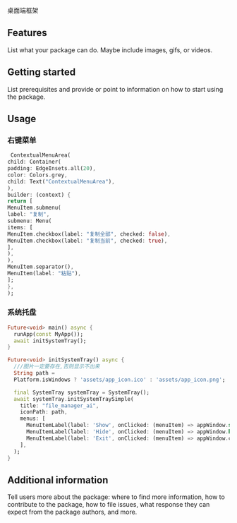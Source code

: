 <!--
This README describes the package. If you publish this package to pub.dev,
this README's contents appear on the landing page for your package.

For information about how to write a good package README, see the guide for
[writing package pages](https://dart.dev/tools/pub/writing-package-pages).

For general information about developing packages, see the Dart guide for
[creating packages](https://dart.dev/guides/libraries/create-packages)
and the Flutter guide for
[developing packages and plugins](https://flutter.dev/to/develop-packages).
-->

桌面端框架

## Features

List what your package can do. Maybe include images, gifs, or videos.

## Getting started

List prerequisites and provide or point to information on how to
start using the package.

## Usage

### 右键菜单
```dart
 ContextualMenuArea(
child: Container(
padding: EdgeInsets.all(20),
color: Colors.grey,
child: Text("ContextualMenuArea"),
),
builder: (context) {
return [
MenuItem.submenu(
label: "复制",
submenu: Menu(
items: [
MenuItem.checkbox(label: "复制全部", checked: false),
MenuItem.checkbox(label: "复制当前", checked: true),
],
),
),
MenuItem.separator(),
MenuItem(label: "粘贴"),
];
},
);
```
### 系统托盘
```dart
Future<void> main() async {
  runApp(const MyApp());
  await initSystemTray();
}

Future<void> initSystemTray() async {
  ///图片一定要存在,否则显示不出来
  String path =
  Platform.isWindows ? 'assets/app_icon.ico' : 'assets/app_icon.png';

  final SystemTray systemTray = SystemTray();
  await systemTray.initSystemTraySimple(
    title: "file_manager_ai",
    iconPath: path,
    menus: [
      MenuItemLabel(label: 'Show', onClicked: (menuItem) => appWindow.show()),
      MenuItemLabel(label: 'Hide', onClicked: (menuItem) => appWindow.hide()),
      MenuItemLabel(label: 'Exit', onClicked: (menuItem) => appWindow.close()),
    ],
  );
}

```

## Additional information

Tell users more about the package: where to find more information, how to
contribute to the package, how to file issues, what response they can expect
from the package authors, and more.
